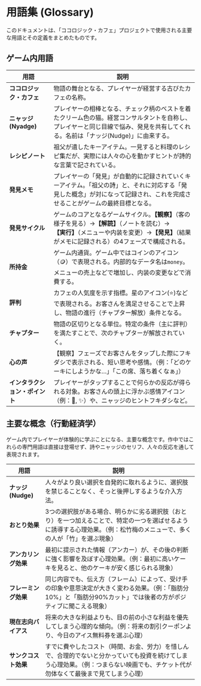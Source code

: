 # 用語集 (Glossary)

このドキュメントは、「ココロジック・カフェ」プロジェクトで使用される主要な用語とその定義をまとめたものです。

## ゲーム内用語

| 用語 | 説明 |
| --- | --- |
| **ココロジック・カフェ** | 物語の舞台となる、プレイヤーが経営する古びたカフェの名称。 |
| **ニャッジ (Nyadge)** | プレイヤーの相棒となる、チェック柄のベストを着たクリーム色の猫。経営コンサルタントを自称し、プレイヤーと同じ目線で悩み、発見を共有してくれる。名前は「ナッジ(Nudge)」に由来する。 |
| **レシピノート** | 祖父が遺したキーアイテム。一見すると料理のレシピ集だが、実際には人々の心を動かすヒントが詩的な言葉で記されている。 |
| **発見メモ** | プレイヤーの「発見」が自動的に記録されていくキーアイテム。「祖父の詩」と、それに対応する「発見した概念」が対になって記録され、これを完成させることがゲームの最終目標となる。 |
| **発見サイクル** | ゲームのコアとなるゲームサイクル。**【観察】**（客の様子を見る）→**【解読】**（ノートを読む）→**【実行】**（メニューや内装を変更）→**【発見】**（結果がメモに記録される）の4フェーズで構成される。 |
| **所持金** | ゲーム内通貨。ゲーム中ではコインのアイコン（🪙）で表現される。内部的なデータ名は`money`。メニューの売上などで増加し、内装の変更などで消費する。 |
| **評判** | カフェの人気度を示す指標。星のアイコン(⭐)などで表現される。お客さんを満足させることで上昇し、物語の進行（チャプター解放）条件となる。 |
| **チャプター** | 物語の区切りとなる単位。特定の条件（主に評判）を満たすことで、次のチャプターが解放されていく。 |
| **心の声** | 【観察】フェーズでお客さんをタップした際にフキダシで表示される、短い思考や感情。（例：「どのケーキにしようかな…」「この席、落ち着くなぁ」） |
| **インタラクション・ポイント** | プレイヤーがタップすることで何らかの反応が得られる対象。お客さんの頭上に浮かぶ感情アイコン（例：🤔, ✨）や、ニャッジのヒントフキダシなど。 |


## 主要な概念（行動経済学）

ゲーム内でプレイヤーが体験的に学ぶことになる、主要な概念です。作中ではこれらの専門用語は直接は登場せず、詩やニャッジのセリフ、人々の反応を通して表現されます。

| 用語 | 説明 |
| --- | --- |
| **ナッジ (Nudge)** | 人々がより良い選択を自発的に取れるように、選択肢を禁じることなく、そっと後押しするような介入方法。 |
| **おとり効果** | 3つの選択肢がある場合、明らかに劣る選択肢（おとり）を一つ加えることで、特定の一つを選ばせるように誘導する心理効果。（例：松竹梅のメニューで、多くの人が「竹」を選ぶ現象） |
| **アンカリング効果** | 最初に提示された情報（アンカー）が、その後の判断に強く影響を及ぼす心理効果。（例：最初に高いケーキを見ると、他のケーキが安く感じられる現象） |
| **フレーミング効果** | 同じ内容でも、伝え方（フレーム）によって、受け手の印象や意思決定が大きく変わる効果。（例：「脂肪分10%」と「脂肪分90%カット」では後者の方がポジティブに聞こえる現象） |
| **現在志向バイアス** | 将来の大きな利益よりも、目の前の小さな利益を優先してしまう心理的な傾向。（例：将来の割引クーポンより、今日のアイス無料券を選ぶ心理） |
| **サンクコスト効果** | すでに費やしたコスト（時間、お金、労力）を惜しんで、合理的でないと分かっていても投資を続けてしまう心理効果。（例：つまらない映画でも、チケット代が勿体なくて最後まで見てしまう心理） |
